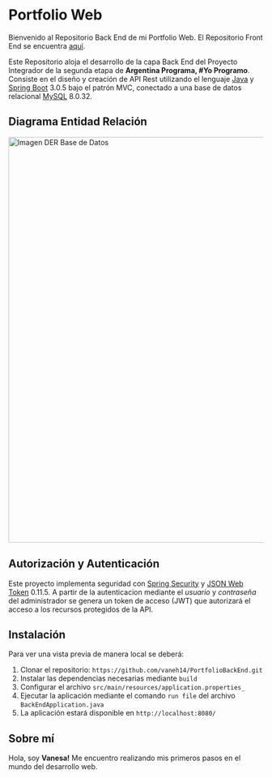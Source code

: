 # Portfolio Web 

Bienvenido al Repositorio Back End de mi Portfolio Web. El Repositorio Front End se encuentra [aquí](https://github.com/vaneh14/PortfolioFrontEnd).

Este Repositorio aloja el desarrollo de la capa Back End del Proyecto Integrador de la segunda etapa de **Argentina Programa, #Yo Programo**. Consiste en el diseño y creación de API Rest utilizando el lenguaje [Java](https://www.java.com/es/) y [Spring Boot](https://spring.io/) 3.0.5 bajo el patrón MVC, conectado a una base de datos relacional [MySQL](https://www.mysql.com/) 8.0.32.


## Diagrama Entidad Relación

<img width="800" src="./src/assets/img/DER_portfolio.jpg" alt="Imagen DER Base de Datos">


## Autorización y Autenticación

Este proyecto implementa seguridad con [Spring Security](https://docs.spring.io/spring-security/reference/index.html) y [JSON Web Token](https://jwt.io/) 0.11.5. A partir de la autenticacion mediante el _usuario_ y _contraseña_ del administrador se genera un token de acceso (JWT) que autorizará el acceso a los recursos protegidos de la API.


## Instalación

Para ver una vista previa de manera local se deberá:

1. Clonar el repositorio: `https://github.com/vaneh14/PortfolioBackEnd.git`
2. Instalar las dependencias necesarias mediante `build`
3. Configurar el archivo `src/main/resources/application.properties_`
4. Ejecutar la aplicación mediante el comando `run file` del archivo `BackEndApplication.java`
5. La aplicación estará disponible en `http://localhost:8080/`


## Sobre mí

Hola, soy **Vanesa!** Me encuentro realizando mis primeros pasos en el mundo del desarrollo web. 
